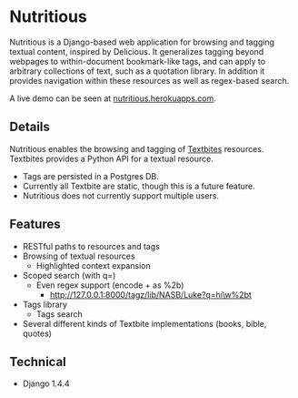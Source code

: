 Nutritious
==========
Nutritious is a Django-based web application for browsing and tagging textual content, inspired by Delicious.  It generalizes tagging beyond webpages to within-document bookmark-like tags, and can apply to arbitrary collections of text, such as a quotation library.  In addition it provides navigation within these resources as well as regex-based search.

A live demo can be seen at [nutritious.herokuapps.com][1].

Details
-------
Nutritious enables the browsing and tagging of [Textbites][2] resources. Textbites provides a Python API for a textual resource. 

* Tags are persisted in a Postgres DB.
* Currently all Textbite are static, though this is a future feature.
* Nutritious does not currently support multiple users.


[1]: http://nutritious.herokuapps.com
[2]: http://github.com/jplehmann/textbites


Features
--------
* RESTful paths to resources and tags
* Browsing of textual resources
  * Highlighted context expansion
* Scoped search (with q=)
  * Even regex support (encode + as %2b)
    * http://127.0.0.1:8000/tagz/lib/NASB/Luke?q=hi\w%2bt
* Tags library
  * Tags search
* Several different kinds of Textbite implementations (books, bible, quotes)


Technical 
---------
* Django 1.4.4


